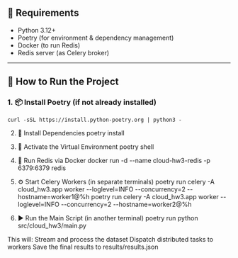 ## 🧱 Requirements

- Python 3.12+
- Poetry (for environment & dependency management)
- Docker (to run Redis)
- Redis server (as Celery broker)

---

## 🚀 How to Run the Project

### 1. 📦 Install Poetry (if not already installed)
```
curl -sSL https://install.python-poetry.org | python3 -
```
2. 📂 Install Dependencies
poetry install

3. 🧪 Activate the Virtual Environment
poetry shell

4. 🐳 Run Redis via Docker
docker run -d --name cloud-hw3-redis -p 6379:6379 redis

5. ⚙️ Start Celery Workers (in separate terminals)
poetry run celery -A cloud_hw3.app worker --loglevel=INFO --concurrency=2 --hostname=worker1@%h
poetry run celery -A cloud_hw3.app worker --loglevel=INFO --concurrency=2 --hostname=worker2@%h

6. ▶️ Run the Main Script (in another terminal)
poetry run python src/cloud_hw3/main.py


This will:
Stream and process the dataset
Dispatch distributed tasks to workers
Save the final results to results/results.json
